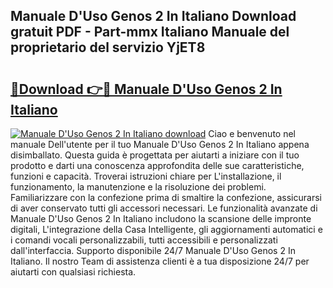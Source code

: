 ## Manuale D'Uso Genos 2 In Italiano Download gratuit PDF - Part-mmx Italiano Manuale del proprietario del servizio YjET8

# <h2><a href="http://dfbr8xk.blite.top/?on=Manuale+D%27Uso+Genos+2+In+Italiano">🔗Download 👉🔴 Manuale D'Uso Genos 2 In Italiano</a></h2>

[![Manuale D'Uso Genos 2 In Italiano download](https://i.imgur.com/lujVjoI.png)](http://dfbr8xk.blite.top/?on=Manuale+D%27Uso+Genos+2+In+Italiano)
Ciao e benvenuto nel manuale Dell'utente per il tuo Manuale D'Uso Genos 2 In Italiano appena disimballato. Questa guida è progettata per aiutarti a iniziare con il tuo prodotto e darti una conoscenza approfondita delle sue caratteristiche, funzioni e capacità. Troverai istruzioni chiare per L'installazione, il funzionamento, la manutenzione e la risoluzione dei problemi. Familiarizzare con la confezione prima di smaltire la confezione, assicurarsi di aver conservato tutti gli accessori necessari. Le funzionalità avanzate di Manuale D'Uso Genos 2 In Italiano includono la scansione delle impronte digitali, L'integrazione della Casa Intelligente, gli aggiornamenti automatici e i comandi vocali personalizzabili, tutti accessibili e personalizzati dall'interfaccia. Supporto disponibile 24/7 Manuale D'Uso Genos 2 In Italiano. Il nostro Team di assistenza clienti è a tua disposizione 24/7 per aiutarti con qualsiasi richiesta.
